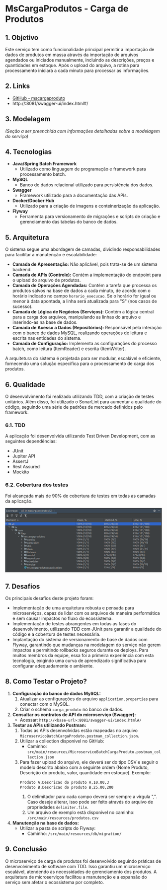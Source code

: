 # MsCargaProdutos - Carga de Produtos

## 1. Objetivo

Este serviço tem como funcionalidade principal permitir a importação de dados de produtos em massa através da importação de arquivos agendados ou iniciados manualmente, incluindo as descrições, preços e quantidades em estoque. Após o upload do arquivo, a rotina para processamento iniciará a cada minuto para processar as informações.

## 2. Links

- [GitHub - mscargaproduto](https://github.com/emoraisdev/gestao-pedidos/tree/master/mscargaprodutos)
- http://<base-url>:8081/swagger-ui/index.html#/

## 3. Modelagem

*(Seção a ser preenchida com informações detalhadas sobre a modelagem do serviço)*

## 4. Tecnologias

- **Java/Spring Batch Framework**
    - Utilizado como linguagem de programação e framework para processamento batch.
- **MySQL**
    - Banco de dados relacional utilizado para persistência dos dados.
- **Swagger**
    - Framework utilizado para a documentação das APIs.
- **Docker/Docker Hub**
    - Utilizado para a criação de imagens e conteinerização da aplicação.
- **Flyway**
    - Ferramenta para versionamento de migrações e scripts de criação e gerenciamento das tabelas do banco de dados.

## 5. Arquitetura

O sistema segue uma abordagem de camadas, dividindo responsabilidades para facilitar a manutenção e escalabilidade:

- **Camada de Apresentação:** Não aplicável, pois trata-se de um sistema backend.
- **Camada de APIs (Controle):** Contém a implementação do endpoint para o upload do arquivo de produtos.
- **Camada de Operações Agendadas:** Contém a tarefa que processa os produtos salvos na base de dados a cada minuto, de acordo com o horário indicado no campo `horario_execucao`. Se o horário for igual ou menor à data apontada, a linha será atualizada para "S" (nos casos de sucesso).
- **Camada de Lógica de Negócios (Serviços):** Contém a lógica central para a carga dos arquivos, manipulando as linhas do arquivo e inserindo-as na base de dados.
- **Camada de Acesso a Dados (Repositórios):** Responsável pela interação com o banco de dados MySQL, realizando operações de leitura e escrita nas entidades do sistema.
- **Camada de Configuração:** Implementa as configurações do processo batch, como leitura (ItemReader) e escrita (ItemWriter).

A arquitetura do sistema é projetada para ser modular, escalável e eficiente, fornecendo uma solução específica para o processamento de carga dos produtos.

## 6. Qualidade

O desenvolvimento foi realizado utilizando TDD, com a criação de testes unitários. Além disso, foi utilizado o SonarLint para aumentar a qualidade do código, seguindo uma série de padrões de mercado definidos pelo framework.

### 6.1. TDD

A aplicação foi desenvolvida utilizando Test Driven Development, com as seguintes dependências:

- JUnit
- Jupiter API
- AssertJ
- Rest Assured
- Mockito

### 6.2. Cobertura dos testes

Foi alcançada mais de 90% de cobertura de testes em todas as camadas da aplicação.

![Evidencia da cobertura de testes](images/mscargaprodutos_coverage.png)

## 7. Desafios

Os principais desafios deste projeto foram:

- Implementação de uma arquitetura robusta e pensada para microserviços, capaz de lidar com os arquivos de maneira performática e sem causar impactos no fluxo do ecossistema.
- Implementação de testes abrangentes em todas as fases do desenvolvimento, utilizando TDD com JUnit para garantir a qualidade do código e a cobertura de testes necessária.
- Implantação do sistema de versionamento de base de dados com Flyway, garantindo que mudanças na modelagem do serviço não gerem impactos e permitindo rollbacks seguros durante os deploys. Para muitos membros da equipe, essa foi a primeira experiência com esta tecnologia, exigindo uma curva de aprendizado significativa para configurar adequadamente o ambiente.

## 8. Como Testar o Projeto?

1. **Configuração do banco de dados MySQL:**
    1. Atualizar as configurações do arquivo `application.properties` para conectar com o MySQL.
    2. Criar o schema `carga_produto` no banco de dados.
2. **Consultar os contratos de API do microserviço (Swagger):**
    - Acessar: `http://<base-url>:8081/swagger-ui/index.html#/`
3. **Testar as APIs utilizando Postman:**
    1. Todas as APIs desenvolvidas estão mapeadas no arquivo `MicroservicoBatchCargaProduto.postman_collection.json`.
    2. Utilizar a collection disponível no GitHub:
        - Caminho: `src/main/resources/MicroservicoBatchCargaProduto.postman_collection.json`
    3. Para fazer upload do arquivo, ele deverá ser do tipo CSV e seguir o modelo descrito abaixo com a seguinte ordem (Nome Produto, Descrição do produto, valor, quantidade em estoque). Exemplo:
        ```
        Produto A,Descricao do produto A,10.00,3
        Produto B,Descricao do produto B,25.00,200
        ```
        1. O delimitador para cada campo deverá ser sempre a vírgula ",". Caso deseje alterar, isso pode ser feito através do arquivo de propriedades `delimiter.file`.
        2. Um arquivo de exemplo está disponível no caminho: `/src/main/resources/produtos.csv`
4. **Manutenção na base de dados:**
    - Utilizar a pasta de scripts do Flyway:
        - Caminho: `/src/main/resources/db/migration/`

## 9. Conclusão

O microserviço de carga de produtos foi desenvolvido seguindo práticas de desenvolvimento de software com TDD. Isso garantiu um microserviço escalável, atendendo às necessidades de gerenciamento dos produtos. A arquitetura de microserviços facilitou a manutenção e a expansão do serviço sem afetar o ecossistema por completo.
